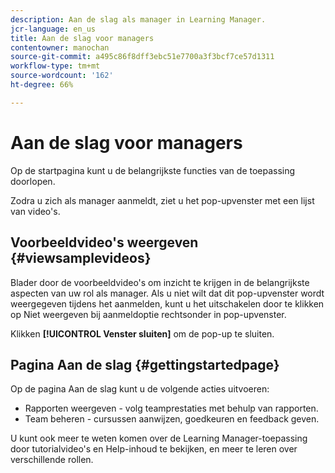 ```yaml
---
description: Aan de slag als manager in Learning Manager.
jcr-language: en_us
title: Aan de slag voor managers
contentowner: manochan
source-git-commit: a495c86f8dff3ebc51e7700a3f3bcf7ce57d1311
workflow-type: tm+mt
source-wordcount: '162'
ht-degree: 66%

---
```




# Aan de slag voor managers

Op de startpagina kunt u de belangrijkste functies van de toepassing doorlopen.

Zodra u zich als manager aanmeldt, ziet u het pop-upvenster met een lijst van video&#39;s.

## Voorbeeldvideo&#39;s weergeven {#viewsamplevideos}

Blader door de voorbeeldvideo&#39;s om inzicht te krijgen in de belangrijkste aspecten van uw rol als manager. Als u niet wilt dat dit pop-upvenster wordt weergegeven tijdens het aanmelden, kunt u het uitschakelen door te klikken op Niet weergeven bij aanmeldoptie rechtsonder in pop-upvenster.

Klikken **[!UICONTROL Venster sluiten]** om de pop-up te sluiten.

<!--![](assets/welcome-videos.png) -->

## Pagina Aan de slag {#gettingstartedpage}

Op de pagina Aan de slag kunt u de volgende acties uitvoeren:

* Rapporten weergeven - volg teamprestaties met behulp van rapporten.
* Team beheren - cursussen aanwijzen, goedkeuren en feedback geven.

U kunt ook meer te weten komen over de Learning Manager-toepassing door tutorialvideo&#39;s en Help-inhoud te bekijken, en meer te leren over verschillende rollen.

<!--![](assets/manager-experienceprime.png)-->

